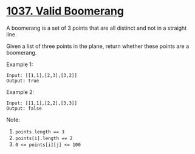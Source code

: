 # [1037. Valid Boomerang](https://leetcode.com/problems/valid-boomerang/)

A boomerang is a set of 3 points that are all distinct and not in a straight line.

Given a list of three points in the plane, return whether these points are a boomerang.

Example 1:

```text
Input: [[1,1],[2,3],[3,2]]
Output: true
```

Example 2:

```text
Input: [[1,1],[2,2],[3,3]]
Output: false
```

Note:

1. `points.length == 3`
1. `points[i].length == 2`
1. `0 <= points[i][j] <= 100`
